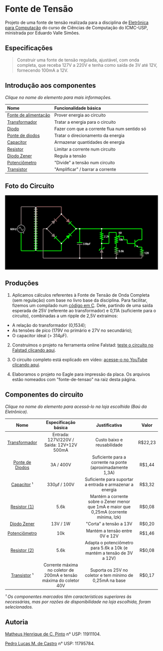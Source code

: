 # Fonte de Tensão

Projeto de uma fonte de tensão realizada para a disciplina de [Eletrônica para Computação](https://uspdigital.usp.br/jupiterweb/obterDisciplina?sgldis=SSC0180&codcur=55041&codhab=0) do curso de Ciências de Computação do ICMC-USP, ministrada por Eduardo Valle Simões.

## Especificações

> Construir uma fonte de tensão regulada, ajustável, com onda completa, que receba 127V a 220V e tenha como saída de 3V até 12V, fornecendo 100mA a 12V.

## Introdução aos componentes

*Clique no nome do elemento para mais informações.*

Nome                 | Funcionalidade básica
:--------------------|:--------------------------
[Fonte de alimentação](https://pt.wikipedia.org/wiki/Fonte_de_alimenta%C3%A7%C3%A3o) | Prover energia ao circuito
[Transformador](https://pt.wikipedia.org/wiki/Transformador) | Tratar a energia para o circuito
[Diodo](https://pt.wikipedia.org/wiki/Diodo_semicondutor) | Fazer com que a corrente flua num sentido só
[Ponte de diodos](https://pt.wikipedia.org/wiki/Retificador_de_onda_completa#Retificador_em_ponte) | Tratar o direcionamento da energia
[Capacitor](https://pt.wikipedia.org/wiki/Capacitor) | Armazenar quantidades de energia
[Resistor](https://pt.wikipedia.org/wiki/Resistor) | Limitar a corrente num circuito
[Diodo Zener](https://pt.wikipedia.org/wiki/Diodo_Zener) | Regula a tensão
[Potenciômetro](https://pt.wikipedia.org/wiki/Potenci%C3%B4metro) | "Divide" a tensão num circuito
[Transistor](https://pt.wikipedia.org/wiki/Trans%C3%ADstor) | "Amplificar" / barrar a corrente

## Foto do Circuito

<div align="center">
<p float="left">
  <img src="/image_agora_vai.png" width="900" />
</p>
</div>


## Produções

1. Aplicamos cálculos referentes à Fonte de Tensão de Onda Completa (sem regulação) com base no livro base da disciplina. Para facilitar, fizemos um compilado num [código em C](calculator.c). Dele, partindo de uma saída esperada de 25V (referente ao transformador) e 0,11A (suficiente para o circuito), combinadas a um ripple de 2,5V extraímos:

* A relação do transformador (0,1534);
* As tensões de pico (179V no primário e 27V no secundário);
* O capacitor ideal (> 314µF).
  
2. Construímos o projeto na ferramenta online Falstad: [teste o circuito no Falstad clicando aqui](http://tinyurl.com/ybr8kftz).


3. O circuito completo está explicado em vídeo: [acesse-o no YouTube clicando aqui](https://youtu.be/U4WBlMqQBTg).

4. Elaboramos o projeto no Eagle para impressão da placa. Os arquivos estão nomeados com "fonte-de-tensao" na raiz desta página.

## Componentes do circuito

*Clique no nome do elemento para acessá-lo na loja escolhida (Baú da Eletrônica).*

Nome | Especificação básica | Justificativa | Valor
:----:|:-------------------:|:-------------:|:------:
[Transformador](https://www.baudaeletronica.com.br/transformador-trafo-12v-12v-500ma-110-220vac.html) | Entrada: 127V/220V / Saída: 12V+12V 500mA | Custo baixo e reusabilidade | R$22,23
[Ponte de Diodos](https://www.baudaeletronica.com.br/ponte-retificadora-kbu1010.html) | 3A / 400V | Suficiente para a corrente na ponte (aproximadamente 1,3A) | R$1,44 
[Capacitor](https://www.baudaeletronica.com.br/capacitor-eletrolitico-330uf-100v.html) ¹ | 330µf / 100V | Suficiente para suportar a entrada e armazenar a energia | R$3,32
[Resistor (1)](https://www.baudaeletronica.com.br/resistor-5k6-5-1-4w.html) | 5.6k | Mantém a corrente sobre o Zener menor que 1mA e maior que 0,25mA (corrente mínima, Izk) | R$0,08
[Diodo Zener](https://www.baudaeletronica.com.br/diodo-zener-1n4743-13v-1w.html) | 13V / 1W | "Corta" a tensão a 13V | R$0,20
[Potenciômetro](https://www.baudaeletronica.com.br/potenciometro-linear-de-10k-10000.html) | 10k | Mantém a tensão entre 0V e 12V | R$1,46
[Resistor (2)](https://www.baudaeletronica.com.br/resistor-5k6-5-1-4w.html) | 5.6k | Adapta o potenciômetro para 5.6k a 10k (e mantém a tensão de 3V a 12V) | R$0,08
[Transistor](https://www.baudaeletronica.com.br/transistor-npn-2n3904.html) ¹ | Corrente máxima no coletor de 200mA e tensão máxima do coletor 40V | Suporta os 25V no coletor e tem mínimo de 0,25mA na base | R$0,17

*¹ Os componentes marcados têm características superiores às necessárias, mas por razões de disponibilidade na loja escolhida, foram selecionados.*

## Autoria

[Matheus Henrique de C. Pinto](https://github.com/cerqueiramatheus) n° USP: 11911104.


[Pedro Lucas M. de Castro](https://github.com/pedrolmcastro) n° USP: 11795784.
